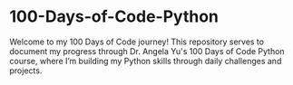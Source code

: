 # 100-Days-of-Code-Python
Welcome to my 100 Days of Code journey! This repository serves  to document my progress through Dr. Angela Yu's 100 Days of Code Python course, where I’m building my Python skills through daily challenges and projects.
